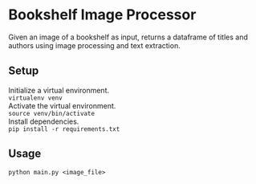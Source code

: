 # Bookshelf Image Processor
Given an image of a bookshelf as input, returns a dataframe of titles and authors using image processing and text extraction.

## Setup
Initialize a virtual environment.  
`virtualenv venv`  
Activate the virtual environment.  
`source venv/bin/activate`  
Install dependencies.  
`pip install -r requirements.txt`  

## Usage
`python main.py <image_file>`  
